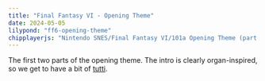 ```yaml
---
title: "Final Fantasy VI - Opening Theme"
date: 2024-05-05
lilypond: "ff6-opening-theme"
chipplayerjs: "Nintendo SNES/Final Fantasy VI/101a Opening Theme (part 1).spc"
---
```


The first two parts of the opening theme. The intro is clearly organ-inspired, so we get to have a bit of [tutti](https://en.wikipedia.org/wiki/Tutti).
